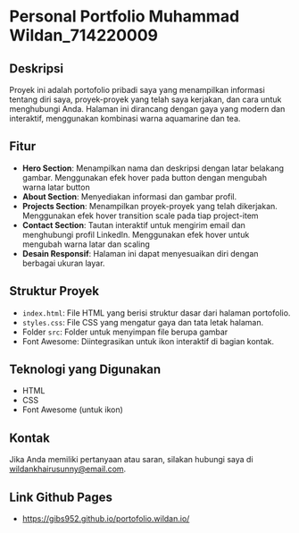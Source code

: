 # Personal Portfolio Muhammad Wildan_714220009

## Deskripsi
Proyek ini adalah portofolio pribadi saya yang menampilkan informasi tentang diri saya, proyek-proyek yang telah saya kerjakan, dan cara untuk menghubungi Anda. Halaman ini dirancang dengan gaya yang modern dan interaktif, menggunakan kombinasi warna aquamarine dan tea.

## Fitur
- **Hero Section**: Menampilkan nama dan deskripsi dengan latar belakang gambar. Menggunakan efek hover pada button dengan mengubah warna latar button
- **About Section**: Menyediakan informasi dan gambar profil.
- **Projects Section**: Menampilkan proyek-proyek yang telah dikerjakan. Menggunakan efek hover transition scale pada tiap project-item
- **Contact Section**: Tautan interaktif untuk mengirim email dan menghubungi profil LinkedIn. Menggunakan efek hover untuk mengubah warna latar dan scaling
- **Desain Responsif**: Halaman ini dapat menyesuaikan diri dengan berbagai ukuran layar.

## Struktur Proyek

- `index.html`: File HTML yang berisi struktur dasar dari halaman portofolio.
- `styles.css`: File CSS yang mengatur gaya dan tata letak halaman.
- Folder `src`: Folder untuk menyimpan file berupa gambar
- Font Awesome: Diintegrasikan untuk ikon interaktif di bagian kontak.

## Teknologi yang Digunakan
- HTML
- CSS
- Font Awesome (untuk ikon)

## Kontak
Jika Anda memiliki pertanyaan atau saran, silakan hubungi saya di [wildankhairusunny@email.com](mailto:wildankhairusunny@email.com).

## Link Github Pages
- https://gibs952.github.io/portofolio.wildan.io/
